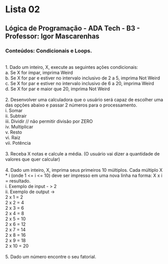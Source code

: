 # **Lista 02** <br />
## Lógica de Programação - ADA Tech - B3 - Professor: Igor Mascarenhas <br />
### Conteúdos: Condicionais e Loops. <br />
<br />
1. Dado um inteiro, X, execute as seguintes ações condicionais: <br />
a. Se X for ímpar, imprima Weird <br />
b. Se X for par e estiver no intervalo inclusivo de 2 a 5,
imprima Not Weird <br />
c. Se X for par e estiver no intervalo inclusivo de 6 a 20,
imprima Weird <br />
d. Se X for par e maior que 20, imprima Not Weird <br />
<br />
2. Desenvolver uma calculadora que o usuário será capaz de
escolher uma das opções abaixo e passar 2 números para o
processamento. <br />
i. Somar <br />
ii. Subtrair <br />
iii. Dividir // não permitir divisão por ZERO <br />
iv. Multiplicar <br />
v. Resto <br />
vi. Raiz <br />
vii. Potência <br />
<br />
3. Receba X notas e calcule a média. (O usuário vai dizer a
quantidade de valores que quer calcular) <br />
<br />
4. Dado um inteiro, X, imprima seus primeiros 10 múltiplos. Cada
múltiplo X * i (onde 1 <= i <= 10) deve ser impresso em uma
nova linha na forma: X x i = resultado. <br />
i. Exemplo de input - > 2 <br />
ii. Exemplo de output -> <br />
2 x 1 = 2 <br />
2 x 2 = 4 <br />
2 x 3 = 6 <br />
2 x 4 = 8 <br />
2 x 5 = 10 <br />
2 x 6 = 12 <br />
2 x 7 = 14 <br />
2 x 8 = 16 <br />
2 x 9 = 18 <br />
2 x 10 = 20 <br />
<br />
5. Dado um número encontre o seu fatorial.
